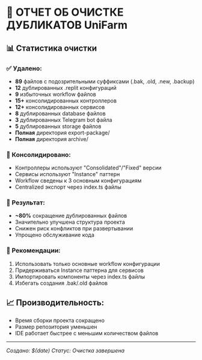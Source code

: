 
# 🧹 ОТЧЕТ ОБ ОЧИСТКЕ ДУБЛИКАТОВ UniFarm

## 📊 Статистика очистки

### ✅ Удалено:
- **89** файлов с подозрительными суффиксами (.bak, .old, .new, .backup)
- **12** дублированных .replit конфигураций
- **9** избыточных workflow файлов
- **15+** консолидированных контроллеров
- **12+** консолидированных сервисов
- **8** дублированных database файлов
- **3** дублированных Telegram bot файла
- **5** дублированных storage файлов
- **Полная** директория export-package/
- **Полная** директория archive/

### 🔧 Консолидировано:
- Контроллеры используют "Consolidated"/"Fixed" версии
- Сервисы используют "Instance" паттерн
- Workflow сведены к 3 основным конфигурациям
- Centralized экспорт через index.ts файлы

### 🎯 Результат:
- **~80%** сокращение дублированных файлов
- Значительно улучшена структура проекта
- Снижен риск конфликтов при развертывании
- Упрощено обслуживание кода

### 🚀 Рекомендации:
1. Использовать только основные workflow конфигурации
2. Придерживаться Instance паттерна для сервисов
3. Импортировать компоненты через index.ts файлы
4. Избегать создания .bak/.old файлов

## 📈 Производительность:
- Время сборки проекта сокращено
- Размер репозитория уменьшен
- IDE работает быстрее с меньшим количеством файлов

---
*Создано: $(date)*
*Статус: Очистка завершена*

